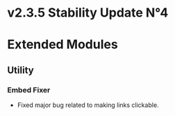 # v2.3.5 Stability Update N°4

# Extended Modules
## Utility
### Embed Fixer
- Fixed major bug related to making links clickable.
